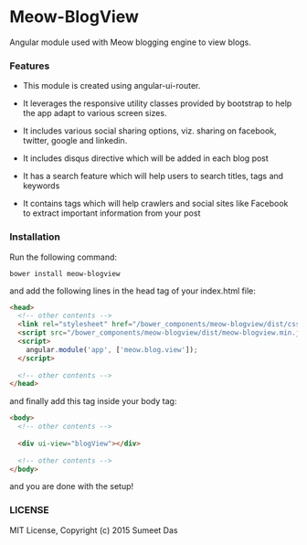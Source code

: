 # Meow-BlogView
Angular module used with Meow blogging engine to view blogs.

### Features

* This module is created using angular-ui-router.

* It leverages the responsive utility classes provided by bootstrap to help the app adapt to various screen sizes.

* It includes various social sharing options, viz. sharing on facebook, twitter, google and linkedin. 

* It includes disqus directive which will be added in each blog post

* It has a search feature which will help users to search titles, tags and keywords

* It contains tags which will help crawlers and social sites like Facebook to extract important information from your post

### Installation

Run the following command:

```
bower install meow-blogview
```

and add the following lines in the head tag of your index.html file:

```html
<head>
  <!-- other contents -->
  <link rel="stylesheet" href="/bower_components/meow-blogview/dist/css/meow-blogview.min.css"/>
  <script src="/bower_components/meow-blogview/dist/meow-blogview.min.js"></script>
  <script>
    angular.module('app', ['meow.blog.view']);
  </script>
  
  <!-- other contents -->
</head>
```

and finally add this tag inside your body tag:

```html
<body>
  <!-- other contents -->
  
  <div ui-view="blogView"></div>
  
  <!-- other contents -->
</body>
```

and you are done with the setup!

### LICENSE

MIT License, Copyright (c) 2015 Sumeet Das
